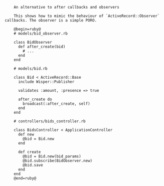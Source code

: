         An alternative to after callbacks and observers

        This shows how to mimic the behaviour of `ActiveRecord::Observer` callbacks. The observer is a simple PORO.

        @begin=ruby@
        # models/bid_observer.rb

        class BidObserver
          def after_create(bid)
            # ...
          end
        end

        # models/bid.rb

        class Bid < ActiveRecord::Base
          include Wisper::Publisher

          validates :amount, :presence => true

          after_create do
            broadcast(:after_create, self)
          end
        end

        # controllers/bids_controller.rb

        class BidsController < ApplicationController
          def new
            @bid = Bid.new
          end

          def create
            @bid = Bid.new(bid_params)
            @bid.subscribe(BidObserver.new)
            @bid.save
          end
        end
        @end=ruby@
